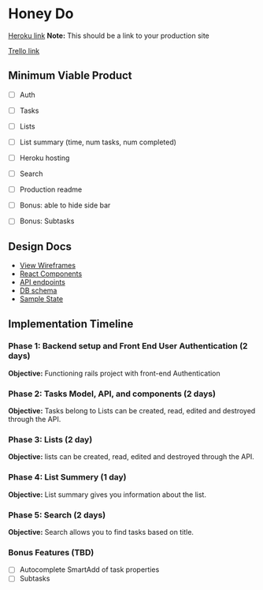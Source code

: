 # Honey Do

[Heroku link][heroku] **Note:** This should be a link to your production site

[Trello link][trello]

[heroku]: http://www.herokuapp.com
[trello]: https://trello.com/b/AMwXO6BO/remember-the-milk-clone

## Minimum Viable Product

- [ ] Auth

- [ ] Tasks
- [ ] Lists
- [ ] List summary (time, num tasks, num completed)
- [ ] Heroku hosting
- [ ] Search
- [ ] Production readme
- [ ] Bonus: able to hide side bar
- [ ] Bonus: Subtasks


## Design Docs
* [View Wireframes][wireframes]
* [React Components][components]
* [API endpoints][api-endpoints]
* [DB schema][schema]
* [Sample State][sample-state]

[wireframes]: docs/wireframes
[components]: docs/component-hierarchy.md
[sample-state]: docs/sample-state.md
[api-endpoints]: docs/api-endpoints.md
[schema]: docs/schema.md


## Implementation Timeline

### Phase 1: Backend setup and Front End User Authentication (2 days)

**Objective:** Functioning rails project with front-end Authentication

### Phase 2: Tasks Model, API, and components (2 days)

**Objective:** Tasks belong to  Lists can be created, read, edited and destroyed through
the API.

### Phase 3: Lists (2 day)

**Objective:** lists  can be created, read, edited and destroyed through the API.

### Phase 4: List Summery (1 day)

**Objective:**  List summary gives you information about the list.

### Phase 5: Search (2 days)

**Objective:** Search allows you to find tasks based on title.


### Bonus Features (TBD)

- [ ] Autocomplete SmartAdd of task properties
- [ ] Subtasks

